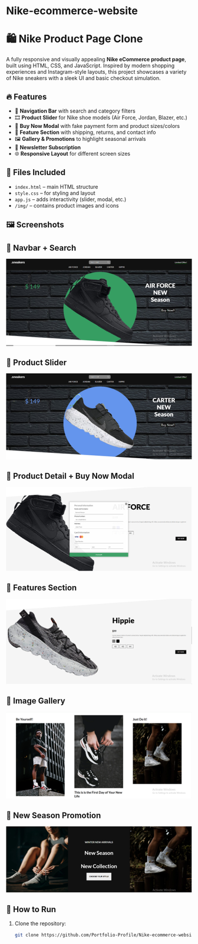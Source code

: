 # Nike-ecommerce-website
# 🛍️  Nike Product Page Clone

A fully responsive and visually appealing **Nike eCommerce product page**, built using HTML, CSS, and JavaScript. Inspired by modern shopping experiences and Instagram-style layouts, this project showcases a variety of Nike sneakers with a sleek UI and basic checkout simulation.

## 🔥 Features

- 🧭 **Navigation Bar** with search and category filters
- 🎞️ **Product Slider** for Nike shoe models (Air Force, Jordan, Blazer, etc.)
- 🛒 **Buy Now Modal** with fake payment form and product sizes/colors
- 🚚 **Feature Section** with shipping, returns, and contact info
- 🖼️ **Gallery & Promotions** to highlight seasonal arrivals
- 📩 **Newsletter Subscription**
- 🌐 **Responsive Layout** for different screen sizes

## 📁 Files Included

- `index.html` – main HTML structure
- `style.css` – for styling and layout
- `app.js` – adds interactivity (slider, modal, etc.)
- `/img/` – contains product images and icons

## 🖼️ Screenshots

## 🔹 Navbar + Search
![Navbar](screenshots/navbar.png)

## 🔹 Product Slider
![Slider](screenshots/slider.png)

## 🔹 Product Detail + Buy Now Modal
![Product](screenshots/product.png)

## 🔹 Features Section
![Features](screenshots/features.png)

## 🔹 Image Gallery
![Gallery](screenshots/gallery.png)

## 🔹 New Season Promotion
![New Season](screenshots/newseason.png)




## 🚀 How to Run

1. Clone the repository:
   ```bash
   git clone https://github.com/Portfolio-Profile/Nike-ecommerce-website.git
